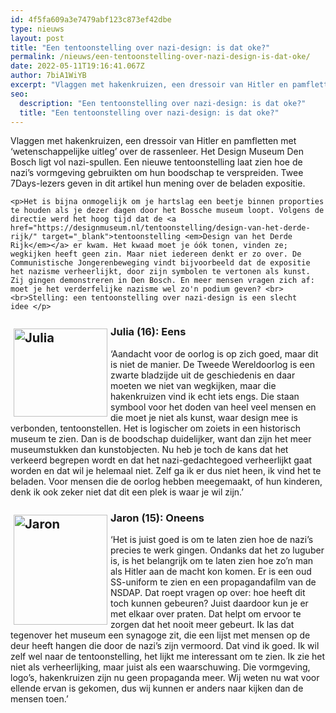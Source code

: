 ```yaml
---
id: 4f5fa609a3e7479abf123c873ef42dbe
type: nieuws
layout: post
title: "Een tentoonstelling over nazi-design: is dat oke?"
permalink: /nieuws/een-tentoonstelling-over-nazi-design-is-dat-oke/
date: 2022-05-11T19:16:41.067Z
author: 7biA1WiYB
excerpt: "Vlaggen met hakenkruizen, een dressoir van Hitler en pamfletten met ‘wetenschappelijke uitleg’ over de rassenleer. Het Design Museum Den Bosch ligt vol nazi-spullen. Een nieuwe tentoonstelling laat zien hoe de nazi’s vormgeving gebruikten om hun boodschap te verspreiden. Twee 7Days-lezers geven in dit artikel hun mening over de beladen expositie.  "
seo:
  description: "Een tentoonstelling over nazi-design: is dat oke?"
  title: "Een tentoonstelling over nazi-design: is dat oke?"
---
```

Vlaggen met hakenkruizen, een dressoir van Hitler en pamfletten met ‘wetenschappelijke uitleg’ over de rassenleer. Het Design Museum Den Bosch ligt vol nazi-spullen. Een nieuwe tentoonstelling laat zien hoe de nazi’s vormgeving gebruikten om hun boodschap te verspreiden. Twee 7Days-lezers geven in dit artikel hun mening over de beladen expositie.  

    <p>Het is bijna onmogelijk om je hartslag een beetje binnen proporties te houden als je dezer dagen door het Bossche museum loopt. Volgens de directie werd het hoog tijd dat de <a href="https://designmuseum.nl/tentoonstelling/design-van-het-derde-rijk/" target="_blank">tentoonstelling <em>Design van het Derde Rijk</em></a> er kwam. Het kwaad moet je óók tonen, vinden ze; wegkijken heeft geen zin. Maar niet iedereen denkt er zo over. De Communistische Jongerenbeweging vindt bijvoorbeeld dat de expositie het nazisme verheerlijkt, door zijn symbolen te vertonen als kunst. Zij gingen demonstreren in Den Bosch. En meer mensen vragen zich af: moet je het verderfelijke nazisme wel zo'n podium geven? <br><br>Stelling: een tentoonstelling over nazi-design is een slecht idee </p>
<h3><div class="media media-element-container media-default media-float-left"><div id="file-538363" class="file file-image file-image-jpeg">

        
  
  <div class="content">
    <img alt="Julia" title="Julia" height="334" width="356" style="font-size: 1.231em; height: 141px; width: 150px; float: left; margin: 5px;" class="media-element file-default" data-delta="1" src="https://original.sevendays.nl/sites/default/files/Julia%202.jpg">  </div>

  
</div>
</div>Julia (16): Eens </h3>
<p>‘Aandacht voor de oorlog is op zich goed, maar dit is niet de manier. De Tweede Wereldoorlog is een zwarte bladzijde uit de geschiedenis en daar moeten we niet van wegkijken, maar die hakenkruizen vind ik echt iets engs. Die staan symbool voor het doden van heel veel mensen en die moet je niet als kunst, waar design mee is verbonden, tentoonstellen. Het is logischer om zoiets in een historisch museum te zien. Dan is de boodschap duidelijker, want dan zijn het meer museumstukken dan kunstobjecten. Nu heb je toch de kans dat het verkeerd begrepen wordt en dat het nazi-gedachtegoed verheerlijkt gaat worden en dat wil je helemaal niet. Zelf ga ik er dus niet heen, ik vind het te beladen. Voor mensen die de oorlog hebben meegemaakt, of hun kinderen, denk ik ook zeker niet dat dit een plek is waar je wil zijn.’ </p>
<h3><div class="media media-element-container media-default media-float-left"><div id="file-538364" class="file file-image file-image-jpeg">

        
  
  <div class="content">
    <img alt="Jaron" title="Jaron" height="557" width="474" style="font-weight: bold; font-size: 1.231em; height: 176px; width: 150px; float: left; margin: 5px;" class="media-element file-default" data-delta="2" src="https://original.sevendays.nl/sites/default/files/Jari.jpeg">  </div>

  
</div>
</div>Jaron (15): Oneens </h3>
<p>‘Het is juist goed is om te laten zien hoe de nazi’s precies te werk gingen. Ondanks dat het zo luguber is, is het belangrijk om te laten zien hoe zo’n man als Hitler aan de macht kon komen. Er is een oud SS-uniform te zien en een propagandafilm van de NSDAP. Dat roept vragen op over: hoe heeft dit toch kunnen gebeuren? Juist daardoor kun je er met elkaar over praten. Dat helpt om ervoor te zorgen dat het nooit meer gebeurt. Ik las dat tegenover het museum een synagoge zit, die een lijst met mensen op de deur heeft hangen die door de nazi’s zijn vermoord. Dat vind ik goed. Ik wil zelf wel naar de tentoonstelling, het lijkt me interessant om te zien. Ik zie het niet als verheerlijking, maar juist als een waarschuwing. Die vormgeving, logo’s, hakenkruizen zijn nu geen propaganda meer. Wij weten nu wat voor ellende ervan is gekomen, dus wij kunnen er anders naar kijken dan de mensen toen.’ </p>  
